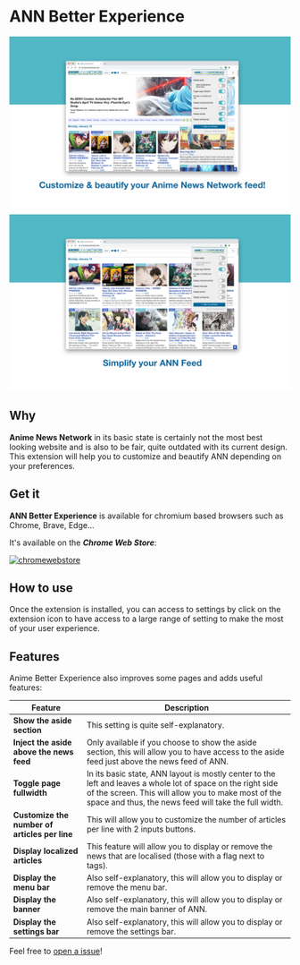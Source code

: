 # **ANN Better Experience**
![screenshot1](annbe-screenshot-1.png)
![screenshot2](annbe-screenshot-2.png)

## Why
**Anime News Network** in its basic state is certainly not the most best looking website and is also to be fair,
quite outdated with its current design. This extension will help you to customize and beautify
ANN depending on your preferences.

## Get it
**ANN Better Experience** is available for chromium based browsers such as Chrome, Brave, Edge...

It's available on the ***Chrome Web Store***:

[![chromewebstore](https://img.shields.io/chrome-web-store/v/obgdeegkdfgnmephnfgoecanaffkbled?color=%2352b8c6&label=Chrome&logo=google-chrome&logoColor=white&style=for-the-badge)](https://chrome.google.com/webstore/detail/ann-better-experience/obgdeegkdfgnmephnfgoecanaffkbled)

## How to use
Once the extension is installed, you can access to settings by click on the extension icon to have access
to a large range of setting to make the most of your user experience.

## Features
Anime Better Experience also improves some pages and adds useful features:

Feature | Description
------------ | -------------
**Show the aside section** | This setting is quite self-explanatory.
**Inject the aside above the news feed** |  Only available if you choose to show the aside section, this will allow you to have access to the aside feed just above the news feed of ANN.
**Toggle page fullwidth** | In its basic state, ANN layout is mostly center to the left and leaves a whole lot of space on the right side of the screen. This will allow you to make most of the space and thus, the news feed will take the full width.
**Customize the number of articles per line** | This will allow you to customize the number of articles per line with 2 inputs buttons.
**Display localized articles** | This feature will allow you to display or remove the news that are localised (those with a flag next to tags).
**Display the menu bar** | Also self-explanatory, this will allow you to display or remove the menu bar.
**Display the banner** | Also self-explanatory, this will allow you to display or remove the main banner of ANN.  
**Display the settings bar** | Also self-explanatory, this will allow you to display or remove the settings bar.  

Feel free to [open a issue](https://github.com/myorave/ann-better-experience/issues/new)!
